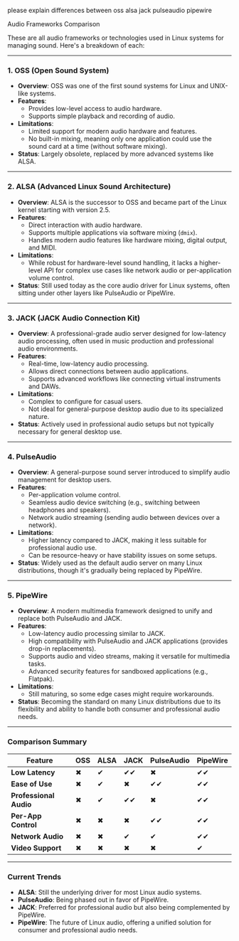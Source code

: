 please explain differences between oss alsa jack pulseaudio pipewire

Audio Frameworks Comparison

These are all audio frameworks or technologies used in Linux systems for managing sound. Here's a breakdown of each:

---

### 1. **OSS (Open Sound System)**
   - **Overview**: OSS was one of the first sound systems for Linux and UNIX-like systems.
   - **Features**:
     - Provides low-level access to audio hardware.
     - Supports simple playback and recording of audio.
   - **Limitations**:
     - Limited support for modern audio hardware and features.
     - No built-in mixing, meaning only one application could use the sound card at a time (without software mixing).
   - **Status**: Largely obsolete, replaced by more advanced systems like ALSA.

---

### 2. **ALSA (Advanced Linux Sound Architecture)**
   - **Overview**: ALSA is the successor to OSS and became part of the Linux kernel starting with version 2.5.
   - **Features**:
     - Direct interaction with audio hardware.
     - Supports multiple applications via software mixing (`dmix`).
     - Handles modern audio features like hardware mixing, digital output, and MIDI.
   - **Limitations**:
     - While robust for hardware-level sound handling, it lacks a higher-level API for complex use cases like network audio or per-application volume control.
   - **Status**: Still used today as the core audio driver for Linux systems, often sitting under other layers like PulseAudio or PipeWire.

---

### 3. **JACK (JACK Audio Connection Kit)**
   - **Overview**: A professional-grade audio server designed for low-latency audio processing, often used in music production and professional audio environments.
   - **Features**:
     - Real-time, low-latency audio processing.
     - Allows direct connections between audio applications.
     - Supports advanced workflows like connecting virtual instruments and DAWs.
   - **Limitations**:
     - Complex to configure for casual users.
     - Not ideal for general-purpose desktop audio due to its specialized nature.
   - **Status**: Actively used in professional audio setups but not typically necessary for general desktop use.

---

### 4. **PulseAudio**
   - **Overview**: A general-purpose sound server introduced to simplify audio management for desktop users.
   - **Features**:
     - Per-application volume control.
     - Seamless audio device switching (e.g., switching between headphones and speakers).
     - Network audio streaming (sending audio between devices over a network).
   - **Limitations**:
     - Higher latency compared to JACK, making it less suitable for professional audio use.
     - Can be resource-heavy or have stability issues on some setups.
   - **Status**: Widely used as the default audio server on many Linux distributions, though it's gradually being replaced by PipeWire.

---

### 5. **PipeWire**
   - **Overview**: A modern multimedia framework designed to unify and replace both PulseAudio and JACK.
   - **Features**:
     - Low-latency audio processing similar to JACK.
     - High compatibility with PulseAudio and JACK applications (provides drop-in replacements).
     - Supports audio and video streams, making it versatile for multimedia tasks.
     - Advanced security features for sandboxed applications (e.g., Flatpak).
   - **Limitations**:
     - Still maturing, so some edge cases might require workarounds.
   - **Status**: Becoming the standard on many Linux distributions due to its flexibility and ability to handle both consumer and professional audio needs.

---

### **Comparison Summary**

| Feature                | OSS         | ALSA         | JACK         | PulseAudio   | PipeWire     |
|------------------------|-------------|--------------|--------------|--------------|--------------|
| **Low Latency**        | ✖           | ✔            | ✔✔           | ✖            | ✔✔           |
| **Ease of Use**        | ✖           | ✔            | ✖            | ✔✔           | ✔✔           |
| **Professional Audio** | ✖           | ✔            | ✔✔           | ✖            | ✔✔           |
| **Per-App Control**    | ✖           | ✖            | ✖            | ✔✔           | ✔✔           |
| **Network Audio**      | ✖           | ✖            | ✔            | ✔            | ✔✔           |
| **Video Support**      | ✖           | ✖            | ✖            | ✖            | ✔            |

---

### **Current Trends**
- **ALSA**: Still the underlying driver for most Linux audio systems.
- **PulseAudio**: Being phased out in favor of PipeWire.
- **JACK**: Preferred for professional audio but also being complemented by PipeWire.
- **PipeWire**: The future of Linux audio, offering a unified solution for consumer and professional audio needs.
